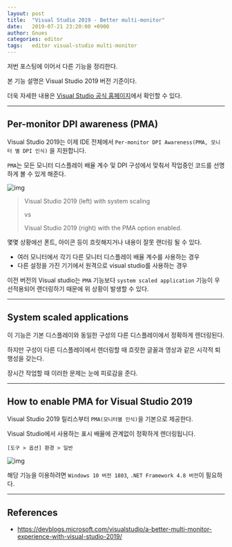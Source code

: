 ```yaml
---
layout: post
title:  "Visual Studio 2019 - Better multi-monitor"
date:   2019-07-21 23:20:00 +0900
author: Gnues
categories: editor
tags:	editor visual-studio multi-monitor
---
```


저번 포스팅에 이어서 다른 기능을 정리한다.

본 기능 설명은 Visual Studio 2019 버전 기준이다.

더욱 자세한 내용은 [Visual Studio 공식 홈페이지](https://docs.microsoft.com/ko-kr/visualstudio/ide/?view=vs-2019)에서 확인할 수 있다.

***

## Per-monitor DPI awareness (PMA)

Visual Studio 2019는 이제 IDE 전체에서 `Per-monitor DPI Awareness(PMA, 모니터 별 DPI 인식)` 을 지원합니다.

`PMA`는 모든 모니터 디스플레이 배율 계수 및 DPI 구성에서 맞춰서 작업중인 코드를 선명하게 볼 수 있게 해준다.

![img]({{"/assets/visualStudio/word-image.png"}})

> Visual Studio 2019 (left) with system scaling
>
> vs
>
> Visual Studio 2019 (right) with the PMA option enabled.

몇몇 상황에선 폰트, 아이콘 등이 흐릿해지거나 내용이 잘못 랜더링 될 수 있다.

- 여러 모니터에서 각기 다른 모니터 디스플레이 배율 계수를 사용하는 경우
- 다른 설정을 가진 기기에서 원격으로 visual studio를 사용하는 경우

이전 버전의 Visual studio는 `PMA` 기능보다 `system scaled application` 기능이 우선적용되어 랜더링하기 때문에 위 상황이 발생할 수 있다.

***

## System scaled applications

이 기능은 기본 디스플레이와 동일한 구성의 다른 디스플레이에서 정확하게 렌더링된다.

하지만 구성이 다른 디스플레이에서 렌더링할 때 흐릿한 글꼴과 영상과 같은 시각적 퇴행성을 갖는다.

장시간 작업할 때 이러한 문제는 눈에 피로감을 준다.

***

## How to enable PMA for Visual Studio 2019

Visual Studio 2019 릴리스부터 `PMA(모니터별 인식)`을 기본으로 제공한다.

Visual Studio에서 사용하는 표시 배율에 관계없이 정확하게 렌더링됩니다.

`[도구 > 옵션] 환경 > 일반`

![img]({{"/assets/visualStudio/pma-dpi-scaling.png"}})

해당 기능을 이용하려면 `Windows 10 버전 1803`, `.NET Framework 4.8 버전`이 필요하다.

***

## References

- <https://devblogs.microsoft.com/visualstudio/a-better-multi-monitor-experience-with-visual-studio-2019/>
